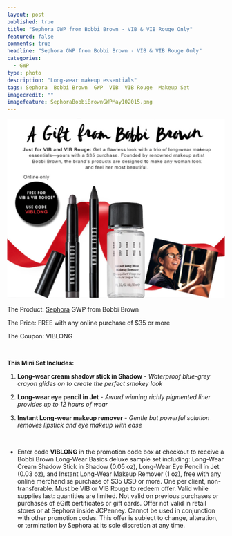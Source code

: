 ```yaml
---
layout: post
published: true
title: "Sephora GWP from Bobbi Brown - VIB & VIB Rouge Only"
featured: false
comments: true
headline: "Sephora GWP from Bobbi Brown - VIB & VIB Rouge Only"
categories: 
  - GWP
type: photo
description: "Long-wear makeup essentials"
tags: Sephora  Bobbi Brown  GWP  VIB  VIB Rouge  Makeup Set
imagecredit: ""
imagefeature: SephoraBobbiBrownGWPMay102015.png
---
```


![Sephora Bobbiy Brown GWP.png](/images/SephoraBobbiBrownGWPMay102015.png)

The Product: [Sephora](http://www.sephora.com) GWP from Bobbi Brown

The Price: FREE with any online purchase of $35 or more

The Coupon: VIBLONG

<br>

**This Mini Set Includes:**

1. <b>Long-wear cream shadow stick in Shadow</b> - <i>Waterproof blue-grey crayon glides on to create the perfect smokey look</i>

2. <b>Long-wear eye pencil in Jet</b> - <i>Award winning richly pigmented liner provides up to 12 hours of wear</i>

3. <b>Instant Long-wear makeup remover</b> - <i>Gentle but powerful solution removes lipstick and eye makeup with ease</i>

<br>

* Enter code <b>VIBLONG</b> in the promotion code box at checkout to receive a Bobbi Brown Long-Wear Basics deluxe sample set including: Long-Wear Cream Shadow Stick in Shadow (0.05 oz), Long-Wear Eye Pencil in Jet (0.03 oz), and Instant Long-Wear Makeup Remover (1 oz), free with any online merchandise purchase of $35 USD or more. One per client, non-transferable. Must be VIB or VIB Rouge to redeem offer. Valid while supplies last: quantities are limited. Not valid on previous purchases or purchases of eGift certificates or gift cards. Offer not valid in retail stores or at Sephora inside JCPenney. Cannot be used in conjunction with other promotion codes. This offer is subject to change, alteration, or termination by Sephora at its sole discretion at any time.
